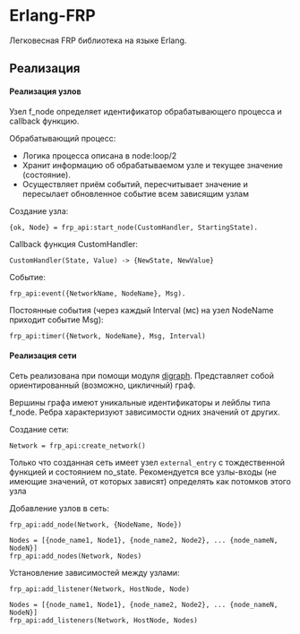 # Erlang-FRP
Легковесная FRP библиотека на языке Erlang.

## Реализация

#### Реализация узлов
Узел f_node определяет идентификатор обрабатывающего процесса и callback функцию.

Обрабатывающий процесс:
- Логика процесса описана в node:loop/2
- Хранит информацию об обрабатываемом узле и текущее значение (состояние).
- Осуществляет приём событий, пересчитывает значение и пересылает обновленное событие всем зависящим узлам

Создание узла:
```
{ok, Node} = frp_api:start_node(CustomHandler, StartingState).

```
Callback функция CustomHandler:
```
CustomHandler(State, Value) -> {NewState, NewValue}
```

Событие:
```
frp_api:event({NetworkName, NodeName}, Msg).
```
Постоянные события (через каждый Interval (мс) на узел NodeName приходит событие Msg):
```
frp_api:timer({Network, NodeName}, Msg, Interval)
```

#### Реализация сети
Сеть реализована при помощи модуля [digraph]. Представляет собой ориентированный (возможно, цикличный) граф.

Вершины графа имеют уникальные идентификаторы и лейблы типа f_node. Ребра характеризуют зависимости одних значений от других.

Создание сети:
```
Network = frp_api:create_network()
```
Только что созданная сеть имеет узел ```external_entry``` с тождественной функцией и состоянием no_state.
Рекомендуется все узлы-входы (не имеющие значений, от которых зависят) определять как потомков этого узла

Добавление узлов в сеть:
```
frp_api:add_node(Network, {NodeName, Node})
```

```
Nodes = [{node_name1, Node1}, {node_name2, Node2}, ... {node_nameN, NodeN}]
frp_api:add_nodes(Network, Nodes)
```

Установление зависимостей между узлами:
```
frp_api:add_listener(Network, HostNode, Node)
```

```
Nodes = [{node_name1, Node1}, {node_name2, Node2}, ... {node_nameN, NodeN}]
frp_api:add_listeners(Network, HostNode, Nodes)
```

[digraph]:http://www.erlang.org/doc/man/digraph.html
